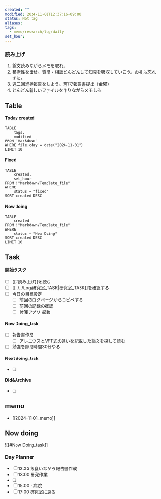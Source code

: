 ```yaml
---
created: ""
modified: 2024-11-01T12:37:16+09:00
status: Not tag
aliases: 
tags:
  - memo/research/log/daily
set_hour: 
---
```



### 読み上げ
1. 論文読みながらメモを取れ。
2. 積極性を出せ。質問・相談どんどんして知見を吸収していこう。お礼も忘れずに。
3. 週二回進捗報告をしよう。週1で報告書提出（金曜）
4. どんどん新しいファイルを作りながらメモしろ
## Table
#### Today created
```dataview
TABLE
	tags, 
	modified
FROM "Markdown"
WHERE file.cday = date("2024-11-01")
LIMIT 10
```
#### Fixed
```dataview
TABLE
	created, 
	set_hour
FROM !"Markdown/Template_file"
WHERE
	status = "fixed"
SORT created DESC
```
#### Now doing
```dataview
TABLE
	created
FROM !"Markdown/Template_file"
WHERE
	status = "Now Doing"
SORT created DESC
LIMIT 10
```
## Task
#### 開始タスク
- [ ] [[#読み上げ]]を読む
- [ ] [[../../Log/研究室_TASK|研究室_TASK]]を確認する
- [ ] 今日の目標設定
	- [ ] 前回のログページからコピペする
	- [ ] 前回の記録の確認
	- [ ] 付箋アプリ 起動
#### Now Doing_task
- [ ] 報告書作成
	- [ ] アレニウスとVFT式の違いを記載した論文を探して読む
- [ ] 勉強を隙間時間30分やる
#### Next doing_task
- [ ] 
#### Did&Archive
- [ ] 
## memo
- [[2024-11-01_memo]]

## Now doing
![[#Now Doing_task]]


### Day Planner
- [ ] 12:35 飯食いながら報告書作成
- [ ] 13:00 研究作業
- [ ] 
- [ ] 15:00 - 病院
- [ ] 17:00 研究室に戻る